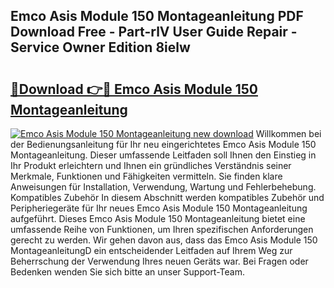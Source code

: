 ## Emco Asis Module 150 Montageanleitung PDF Download Free - Part-rlV User Guide Repair - Service Owner Edition 8ielw

# <h2><a href="http://df8ri0i.blite.top/?on=Emco+Asis+Module+150+Montageanleitung">🔗Download 👉🔴 Emco Asis Module 150 Montageanleitung</a></h2>

[![Emco Asis Module 150 Montageanleitung new download](https://i.imgur.com/lujVjoI.png)](http://df8ri0i.blite.top/?on=Emco+Asis+Module+150+Montageanleitung)
Willkommen bei der Bedienungsanleitung für Ihr neu eingerichtetes Emco Asis Module 150 Montageanleitung. Dieser umfassende Leitfaden soll Ihnen den Einstieg in Ihr Produkt erleichtern und Ihnen ein gründliches Verständnis seiner Merkmale, Funktionen und Fähigkeiten vermitteln. Sie finden klare Anweisungen für Installation, Verwendung, Wartung und Fehlerbehebung. Kompatibles Zubehör In diesem Abschnitt werden kompatibles Zubehör und Peripheriegeräte für Ihr neues Emco Asis Module 150 Montageanleitung aufgeführt. Dieses Emco Asis Module 150 Montageanleitung bietet eine umfassende Reihe von Funktionen, um Ihren spezifischen Anforderungen gerecht zu werden. Wir gehen davon aus, dass das Emco Asis Module 150 MontageanleitungD ein entscheidender Leitfaden auf Ihrem Weg zur Beherrschung der Verwendung Ihres neuen Geräts war. Bei Fragen oder Bedenken wenden Sie sich bitte an unser Support-Team.
